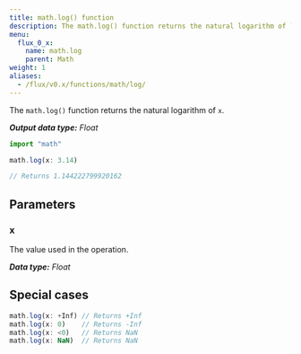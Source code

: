 ```yaml
---
title: math.log() function
description: The math.log() function returns the natural logarithm of `x`.
menu:
  flux_0_x:
    name: math.log
    parent: Math
weight: 1
aliases:
  - /flux/v0.x/functions/math/log/
---
```


The `math.log()` function returns the natural logarithm of `x`.

_**Output data type:** Float_

```js
import "math"

math.log(x: 3.14)

// Returns 1.144222799920162
```

## Parameters

### x
The value used in the operation.

_**Data type:** Float_

## Special cases
```js
math.log(x: +Inf) // Returns +Inf
math.log(x: 0)    // Returns -Inf
math.log(x: <0)   // Returns NaN
math.log(x: NaN)  // Returns NaN
```
